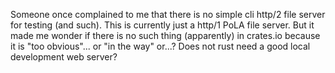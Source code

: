  Someone once complained to me that there is no simple cli http/2 file server for testing (and such). This is currently just a http/1 PoLA file server. But it made me wonder if there is no such thing (apparently) in crates.io because it is "too obvious"... or "in the way" or...? Does not rust need a good local development web server?
